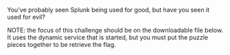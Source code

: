 You've probably seen Splunk being used for good, but have you seen it used for evil?

NOTE: the focus of this challenge should be on the downloadable file below. It uses the dynamic service that is started, but you must put the puzzle pieces together to be retrieve the flag.


